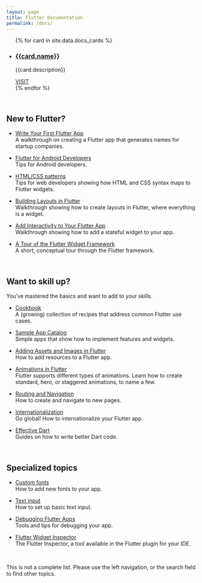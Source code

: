 ```yaml
---
layout: page
title: Flutter Documentation
permalink: /docs/
---
```


<ul class="cards">
{% for card in site.data.docs_cards %}
	<li class="cards__item">
	    <div class="card">
		    <h3 class="catalog-category-title"><a class="action-link" href="{{card.url}}">{{card.name}}</a></h3>
		    <p>{{card.description}}</p>
		    <div class="card-action">
		        <a class="action-link" href="{{card.url}}">VISIT</a>
		    </div>
		</div>
	</li>
{% endfor %}
</ul>

&nbsp;


## New to Flutter?

* [Write Your First Flutter App](http://example.com)  
  A walkthrough on creating a Flutter app that generates names for startup companies.

* [Flutter for Android Developers](/flutter-for-android/)  
  Tips for Android developers.

* [HTML/CSS patterns](/web-analogs/)  
  Tips for web developers showing how HTML and CSS syntax maps to Flutter widgets.

* [Building Layouts in Flutter](/tutorials/layout/)  
  Walkthrough showing how to create layouts in Flutter, where everything is a widget.

* [Add Interactivity to Your Flutter App](/tutorials/interactive/)  
  Walkthrough showing how to add a stateful widget to your app.

* [A Tour of the Flutter Widget Framework](/widgets-intro/)  
  A short, conceptual tour through the Flutter framework.

&nbsp;


## Want to skill up?

You’ve mastered the basics and want to add to your skills.

* [Cookbook](/cookbook/)  
  A (growing) collection of recipes that address common Flutter use cases.

* [Sample App Catalog](/catalog/samples/)  
  Simple apps that show how to implement features and widgets.

* [Adding Assets and Images in Flutter](/assets-and-images/)  
  How to add resources to a Flutter app.

* [Animations in Flutter](/animations/)  
  Flutter supports different types of animations. Learn how to create standard,
  hero, or staggered animations, to name a few.

* [Routing and Navigation](/routing-and-navigation/)  
  How to create and navigate to new pages.
  
* [Internationalization](/tutorials/internationalization/)  
  Go global! How to internationalize your Flutter app.

* [Effective Dart](https://www.dartlang.org/guides/language/effective-dart)  
  Guides on how to write better Dart code.

&nbsp;


## Specialized topics

* [Custom fonts](/custom-fonts/)  
  How to add new fonts to your app.

* [Text input](/text-input/)  
  How to set up basic text input.

* [Debugging Flutter Apps](/debugging/)  
  Tools and tips for debugging your app.
  
* [Flutter Widget Inspector](/inspector/)  
  The Flutter Inspector, a tool available in the Flutter plugin for your IDE.

&nbsp;


This is not a complete list. Please use the left navigation, or the search 
field to find other topics.
